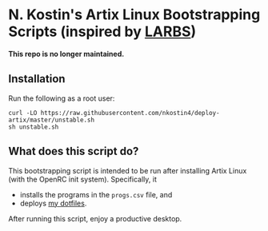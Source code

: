 # N. Kostin's Artix Linux Bootstrapping Scripts (inspired by [LARBS](https://larbs.xyz/))

**This repo is no longer maintained.**

## Installation

Run the following as a root user:

```
curl -LO https://raw.githubusercontent.com/nkostin4/deploy-artix/master/unstable.sh
sh unstable.sh
```

## What does this script do?

This bootstrapping script is intended to be run after installing Artix Linux (with the OpenRC init system). Specifically, it

- installs the programs in the `progs.csv` file, and
- deploys [my dotfiles](https://github.com/nkostin4/circles).

After running this script, enjoy a productive desktop.
